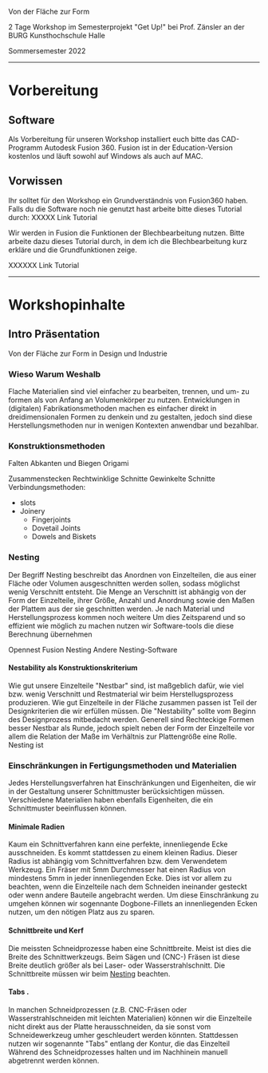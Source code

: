 Von der Fläche zur Form

2 Tage Workshop im Semesterprojekt "Get Up!" bei Prof. Zänsler an der BURG Kunsthochschule Halle 

Sommersemester 2022

____

# Vorbereitung

## Software

Als Vorbereitung für unseren Workshop installiert euch bitte das CAD-Programm Autodesk Fusion 360. Fusion ist in der Education-Version kostenlos und läuft sowohl auf Windows als auch auf MAC. 

## Vorwissen 
Ihr solltet für den Workshop ein Grundverständnis von Fusion360 haben. Falls du die Software noch nie genutzt hast arbeite bitte dieses Tutorial durch: 
XXXXX Link Tutorial 

Wir werden in Fusion die Funktionen der Blechbearbeitung nutzen. Bitte arbeite dazu dieses Tutorial durch, in dem ich die Blechbearbeitung kurz erkläre und die Grundfunktionen zeige. 

XXXXXX Link Tutorial 

______

# Workshopinhalte 

## Intro Präsentation

Von der Fläche zur Form in Design und Industrie 

### Wieso Warum Weshalb 

Flache Materialien sind viel einfacher zu bearbeiten, trennen, und um- zu formen als von Anfang an Volumenkörper zu nutzen. 
Entwicklungen in (digitalen) Fabrikationsmethoden machen es einfacher direkt in dreidimensionalen Formen zu denkein und zu gestalten, jedoch sind diese Herstellungsmethoden nur in wenigen Kontexten anwendbar und bezahlbar. 



### Konstruktionsmethoden

Falten 
Abkanten und Biegen 
Origami

Zusammenstecken
Rechtwinklige Schnitte 
Gewinkelte Schnitte
Verbindungsmethoden: 
  - slots
  - Joinery
    - Fingerjoints 
    - Dovetail Joints 
    - Dowels and Biskets

### Nesting 

Der Begriff Nesting beschreibt das Anordnen von Einzelteilen, die aus einer Fläche oder Volumen ausgeschnitten werden sollen, sodass möglichst wenig Verschnitt entsteht. 
Die Menge an Verschnitt ist abhängig von der Form der Einzelteile, ihrer Größe, Anzahl und Anordnung sowie den Maßen der Plattem aus der sie geschnitten werden. Je nach Material und Herstellungsprozess kommen noch weitere 
Um dies Zeitsparend und so effizient wie möglich zu machen nutzen wir Software-tools die diese Berechnung übernehmen 


Opennest
Fusion Nesting
Andere Nesting-Software

#### Nestability als Konstruktionskriterium 

Wie gut unsere Einzelteile "Nestbar" sind, ist maßgeblich dafür, wie viel bzw. wenig Verschnitt und Restmaterial wir beim Herstellugsprozess produzieren. 
Wie gut Einzelteile in der Fläche zusammen passen ist Teil der Designkriterien die wir erfüllen müssen. Die "Nestability" sollte vom Beginn des Designprozess mitbedacht werden. 
Generell sind Rechteckige Formen besser Nestbar als Runde, jedoch spielt neben der Form der Einzelteile vor allem die Relation der Maße im Verhältnis zur Plattengröße eine Rolle. 
Nesting ist 

### Einschränkungen in Fertigungsmethoden und Materialien

Jedes Herstellungsverfahren hat Einschränkungen und Eigenheiten, die wir in der Gestaltung unserer Schnittmuster berücksichtigen müssen. 
Verschiedene Materialien haben ebenfalls Eigenheiten, die ein Schnittmuster beeinflussen können. 

#### Minimale Radien 
Kaum ein Schnittverfahren kann eine perfekte, innenliegende Ecke ausschneiden. Es kommt stattdessen zu einem kleinen Radius. Dieser Radius ist abhängig vom Schnittverfahren bzw. dem Verwendetem Werkzeug. Ein Fräser mit 5mm Durchmesser hat einen Radius von mindestens 5mm in jeder innenliegenden Ecke. 
Dies ist vor allem zu beachten, wenn die Einzelteile nach dem Schneiden ineinander gesteckt oder wenn andere Bauteile angebracht werden. 
Um diese Einschränkung zu umgehen können wir sogennante Dogbone-Fillets an innenliegenden Ecken nutzen, um den nötigen Platz aus zu sparen. 

#### Schnittbreite und Kerf
Die meissten Schneidprozesse haben eine Schnittbreite. Meist ist dies die Breite des Schnittwerkzeugs. Beim Sägen und (CNC-) Fräsen ist diese Breite deutlich größer als bei Laser- oder Wasserstrahlschnitt. 
Die Schnittbreite müssen wir beim [Nesting](#Nesting) beachten. 


#### Tabs . 
In manchen Schneidprozessen (z.B. CNC-Fräsen oder Wasserstrahlschneiden mit leichten Materialien) können wir die Einzelteile nicht direkt aus der Platte herausschneiden, da sie sonst vom Schneidewerkzeug umher geschleudert werden könnten. 
Stattdessen nutzen wir sogenannte "Tabs" entlang der Kontur, die das Einzelteil Während des Schneidprozesses halten und im Nachhinein manuell abgetrennt werden können. 